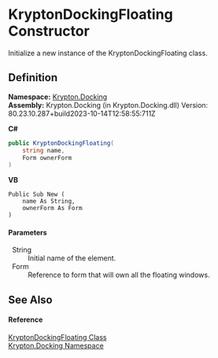 # KryptonDockingFloating Constructor


Initialize a new instance of the KryptonDockingFloating class.



## Definition
**Namespace:** <a href="98399376-cf41-9454-4b4d-4fab2ca20bc7.md">Krypton.Docking</a>  
**Assembly:** Krypton.Docking (in Krypton.Docking.dll) Version: 80.23.10.287+build2023-10-14T12:58:55:711Z

**C#**
``` C#
public KryptonDockingFloating(
	string name,
	Form ownerForm
)
```
**VB**
``` VB
Public Sub New ( 
	name As String,
	ownerForm As Form
)
```



#### Parameters
<dl><dt>  String</dt><dd>Initial name of the element.</dd><dt>  Form</dt><dd>Reference to form that will own all the floating windows.</dd></dl>

## See Also


#### Reference
<a href="e3b84e4f-a366-4727-950a-50d4677bc780.md">KryptonDockingFloating Class</a>  
<a href="98399376-cf41-9454-4b4d-4fab2ca20bc7.md">Krypton.Docking Namespace</a>  
